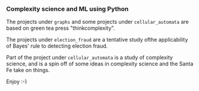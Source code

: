 ### Complexity science and ML using Python

The projects under `graphs` and some projects under `cellular_automata` are based on green tea press "thinkcomplexity". 

The projects under `election_fraud` are a tentative study ofthe applicability of Bayes' rule to detecting election fraud. 

Part of the project under `cellular_automata` is a study of complexity science, and is a spin off of some ideas in complexity science and the Santa Fe take on things.

Enjoy :-)
